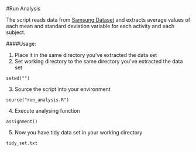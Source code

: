#Run Analysis

The script reads data from [Samsung Dataset](https://d396qusza40orc.cloudfront.net/getdata%2Fprojectfiles%2FUCI%20HAR%20Dataset.zip) and extracts average values of each mean and standard deviation variable for each activity and each subject.

####Usage:  
1. Place it in the same directory you've extracted the data set  
2. Set working directory to the same directory you've extracted the data set  
  ```
  setwd("")
  ```  
3. Source the script into your environment  
  ```
  source("run_analysis.R")
  ```  
4. Execute analysing function  
  ```
  assignment()
  ```  
5. Now you have tidy data set in your working directory  
  ```
  tidy_set.txt
  ```  
